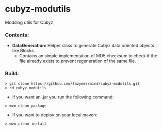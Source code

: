 # cubyz-modutils

Modding utils for Cubyz

### Contents: 

- **DataGeneration:** Helper class to generate Cubyz data oriented objects like Blocks.
   - Contains an simple implementation of MD5 checksum to check if the file already exists to prevent regeneration of the same file.


### Build:

```shell
> git clone https://github.com/lazynessmind/cubyz-modutils.git
> cd cubyz-modutils
```

- If you want an .jar you run the following command:

```shell
> mvn clean package
```

- If you want to deploy on your local maven:
```shell
> mvn clean install
```
